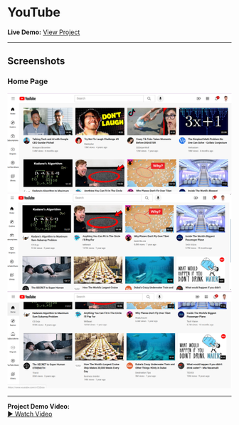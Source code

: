 # YouTube

**Live Demo:** [View Project](https://maazcodecraft.github.io/YouTube-clone)

---

## Screenshots

### Home Page

![Project Image 1](project-screenshots/1.png)
![Project Image 2](project-screenshots/2.png)
![Project Image 3](project-screenshots/3.png)

---

**Project Demo Video:**  
[▶️ Watch Video](project-screenshots/project-video.mp4)
